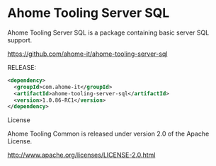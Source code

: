 Ahome Tooling Server SQL
======

Ahome Tooling Server SQL is a package containing basic server SQL support.

https://github.com/ahome-it/ahome-tooling-server-sql

RELEASE:

```xml
<dependency>
  <groupId>com.ahome-it</groupId>
  <artifactId>ahome-tooling-server-sql</artifactId>
  <version>1.0.86-RC1</version>
</dependency>
```

License

Ahome Tooling Common is released under version 2.0 of the Apache License.

http://www.apache.org/licenses/LICENSE-2.0.html

